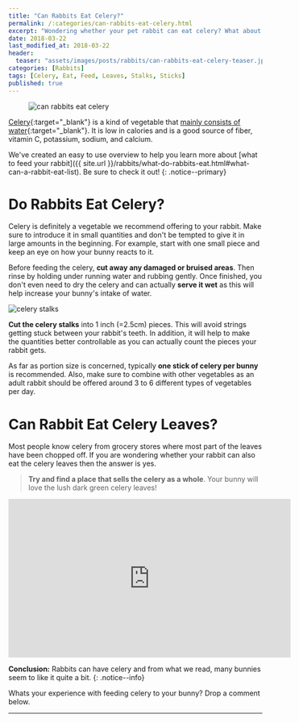 ```yaml
---
title: "Can Rabbits Eat Celery?"
permalink: /:categories/can-rabbits-eat-celery.html
excerpt: "Wondering whether your pet rabbit can eat celery? What about the stalks or leaves? Find out if celery is healthy for your bunny and learn some tips on how to feed it."
date: 2018-03-22
last_modified_at: 2018-03-22
header:
  teaser: "assets/images/posts/rabbits/can-rabbits-eat-celery-teaser.jpg"
categories: [Rabbits]
tags: [Celery, Eat, Feed, Leaves, Stalks, Sticks]
published: true
---
```


<figure>
  <img src="{{ site.url }}/assets/images/posts/rabbits/can-rabbits-eat-celery.jpg" alt="can rabbits eat celery" class="title-banner">
</figure>

[Celery](https://en.wikipedia.org/wiki/Celery){:target="_blank"} is a kind of vegetable that [mainly consists of water](https://en.wikipedia.org/wiki/Celery#Nutrition){:target="_blank"}. It is low in calories and is a good source of fiber, vitamin C, potassium, sodium, and calcium.

We've created an easy to use overview to help you learn more about [what to feed your rabbit]({{ site.url }}/rabbits/what-do-rabbits-eat.html#what-can-a-rabbit-eat-list). Be sure to check it out!
{: .notice--primary}

# Do Rabbits Eat Celery?

Celery is definitely a vegetable we recommend offering to your rabbit. Make sure to introduce it in small quantities and don't be tempted to give it in large amounts in the beginning. For example, start with one small piece and keep an eye on how your bunny reacts to it.

Before feeding the celery, **cut away any damaged or bruised areas**. Then rinse by holding under running water and rubbing gently. Once finished, you don't even need to dry the celery and can actually **serve it wet** as this will help increase your bunny's intake of water.

<img src="{{ site.url }}/assets/images/posts/food/celery-stalks.jpg" alt="celery stalks" class="align-right">

**Cut the celery stalks** into 1 inch (=2.5cm) pieces. This will avoid strings getting stuck between your rabbit's teeth. In addition, it will help to make the quantities better controllable as you can actually count the pieces your rabbit gets.

As far as portion size is concerned, typically **one stick of celery per bunny** is recommended. Also, make sure to combine with other vegetables as an adult rabbit should be offered around 3 to 6 different types of vegetables per day.

# Can Rabbit Eat Celery Leaves? 

Most people know celery from grocery stores where most part of the leaves have been chopped off. If you are wondering whether your rabbit can also eat the celery leaves then the answer is yes.

> **Try and find a place that sells the celery as a whole**. Your bunny will love the lush dark green celery leaves!

<iframe width="560" height="315" src="https://www.youtube.com/embed/vGCjVl3RCKw" frameborder="0"></iframe>

**Conclusion:** Rabbits can have celery and from what we read, many bunnies seem to like it quite a bit.
{: .notice--info}

Whats your experience with feeding celery to your bunny? Drop a comment below.

---
